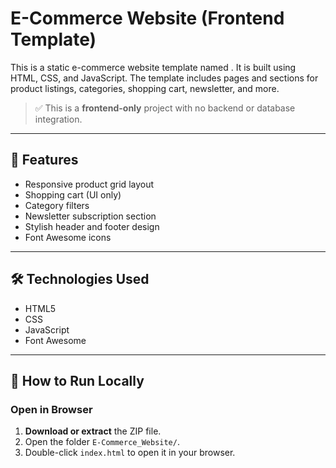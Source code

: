 # E-Commerce Website (Frontend Template)

This is a static e-commerce website template named . It is built using HTML, CSS, and JavaScript. The template includes pages and sections for product listings, categories, shopping cart, newsletter, and more.

> ✅ This is a **frontend-only** project with no backend or database integration.

---

## 🔧 Features

- Responsive product grid layout
- Shopping cart (UI only)
- Category filters
- Newsletter subscription section
- Stylish header and footer design
- Font Awesome icons

---

## 🛠 Technologies Used

- HTML5
- CSS
- JavaScript 
- Font Awesome

---

## 🚀 How to Run Locally

###  Open in Browser

1. **Download or extract** the ZIP file.
2. Open the folder `E-Commerce_Website/`.
3. Double-click `index.html` to open it in your browser.




